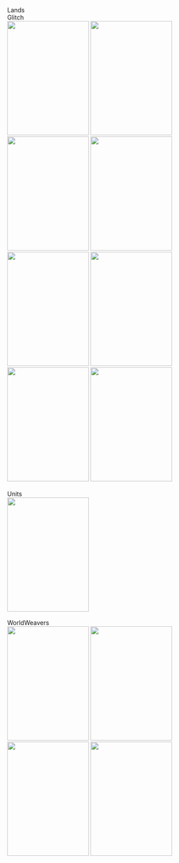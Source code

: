 Lands
<br>
Glitch
<br>
<img src="https://github.com/user-attachments/assets/bbfcf88e-6552-4750-ab0d-d8ff118fcc43" width="188" height="263">
<img src="https://github.com/user-attachments/assets/99ba15eb-eca6-47a3-9ab3-5aa3fd0af75e" width="188" height="263">
<img src="https://github.com/user-attachments/assets/2324dc9e-532a-43dd-a3ae-663ec6fccca5" width="188" height="263">
<img src="https://github.com/user-attachments/assets/7aac991c-862a-446f-976c-54160c2a6b15" width="188" height="263">
<img src="https://github.com/user-attachments/assets/abdbd019-ab54-47d4-a732-cb190532d9ba" width="188" height="263">
<img src="https://github.com/user-attachments/assets/36436b64-f1be-4a5f-945b-0adebb610240" width="188" height="263">
<img src="https://github.com/user-attachments/assets/8a627ecc-ce0c-4803-8646-1928f492227e" width="188" height="263">
<img src="https://github.com/user-attachments/assets/917c0544-0b73-45cf-9e8e-cbc69cff92fc" width="188" height="263">
<br>
<br>
Units
<br>
<img src="https://github.com/user-attachments/assets/d9eb212c-0e03-426d-ae83-7bcafd54692d" width="188" height="263">
<br>
<br>
WorldWeavers
<br>
<img src="https://github.com/user-attachments/assets/40b1580a-8d58-4309-b7f4-5a6cdacf9a55" width="188" height="263">
<img src="https://github.com/user-attachments/assets/ebf2d0f4-4318-4cc6-85ec-8d7979534f51" width="188" height="263">
<img src="https://github.com/user-attachments/assets/2a62fe3e-b565-4fb2-8874-83b04aee4cac" width="188" height="263">
<img src="https://github.com/user-attachments/assets/39146e6c-aa67-4d82-b7ce-660bca56fd82" width="188" height="263">

